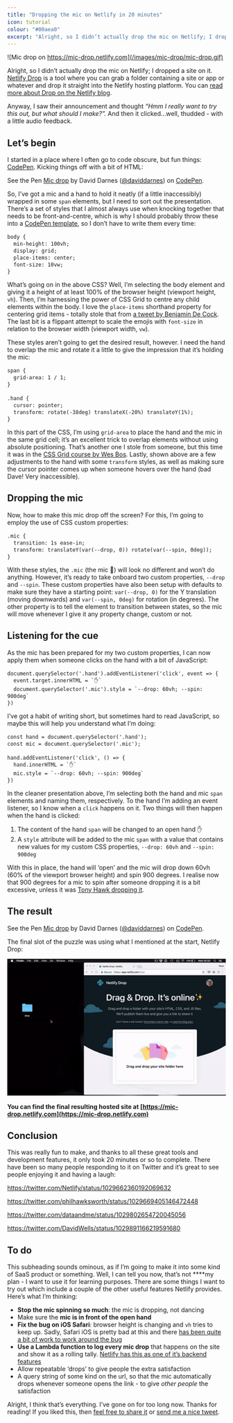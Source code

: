 ```yaml
---
title: "Dropping the mic on Netlify in 20 minutes"
icon: tutorial
colour: "#00aea0"
excerpt: "Alright, so I didn’t actually drop the mic on Netlify; I dropped a site on it. Netlify Drop is a tool where you can grab a folder containing a site or app or whatever and drop it straight into the Netlify hosting platform."
---
```


![Mic drop on https://mic-drop.netlify.com](/images/mic-drop/mic-drop.gif)

Alright, so I didn’t actually drop the mic on Netlify; I dropped a site on it. [Netlify Drop](https://netlify.com/drop) is a tool where you can grab a folder containing a site or app or whatever and drop it straight into the Netlify hosting platform. You can [read more about Drop on the Netlify blog](https://www.netlify.com/blog/2018/08/14/announcing-netlify-drop---the-simplicity-of-bitballoon-with-the-added-power-of-netlify/).

Anyway, I saw their announcement and thought *“Hmm I really want to try this out, but what should I make?”.* And then it clicked…well, thudded - with a little audio feedback.

## Let’s begin
I started in a place where I often go to code obscure, but fun things: [CodePen](https://codepen.io/). Kicking things off with a bit of HTML:

<p data-height="144" data-theme-id="19615" data-slug-hash="RBmNMa" data-default-tab="html" data-user="daviddarnes" data-pen-title="Mic drop" class="codepen">See the Pen <a href="https://codepen.io/daviddarnes/pen/RBmNMa/">Mic drop</a> by David Darnes (<a href="https://codepen.io/daviddarnes">@daviddarnes</a>) on <a href="https://codepen.io">CodePen</a>.</p>
<script async src="https://static.codepen.io/assets/embed/ei.js"></script>

So, I’ve got a mic and a hand to hold it neatly (if a little inaccessibly) wrapped in some `span` elements, but I need to sort out the presentation. There’s a set of styles that I almost always use when knocking together that needs to be front-and-centre, which is why I should probably throw these into a [CodePen template](https://blog.codepen.io/2018/05/24/a-new-create-menu-and-unlimited-pen-templates/), so I don’t have to write them every time:

```
body {
  min-height: 100vh;
  display: grid;
  place-items: center;
  font-size: 10vw;
}
```

What’s going on in the above CSS? Well, I’m selecting the body element and giving it a height of at least 100% of the browser height (viewport height, `vh`). Then, I’m harnessing the power of CSS Grid to centre any child elements within the body. I love the `place-items` shorthand property for centering grid items - totally stole that from [a tweet by Benjamin De Cock](https://twitter.com/bdc/status/877553112772423681). The last bit is a flippant attempt to scale the emojis with `font-size` in relation to the browser width (viewport width, `vw`).

These styles aren’t going to get the desired result, however. I need the hand to overlap the mic and rotate it a little to give the impression that it’s holding the mic:

```
span {
  grid-area: 1 / 1;
}

.hand {
  cursor: pointer;
  transform: rotate(-38deg) translateX(-20%) translateY(1%);
}
```

In this part of the CSS, I’m using `grid-area` to place the hand and the mic in the same grid cell; it’s an excellent trick to overlap elements without using absolute positioning. That’s another one I stole from someone, but this time it was in the [CSS Grid course by Wes Bos](https://cssgrid.io/). Lastly, shown above are a few adjustments to the hand with some `transform` styles, as well as making sure the cursor pointer comes up when someone hovers over the hand (bad Dave! Very inaccessible).

## Dropping the mic
Now, how to make this mic drop off the screen? For this, I’m going to employ the use of CSS custom properties:

```
.mic {
  transition: 1s ease-in;
  transform: translateY(var(--drop, 0)) rotate(var(--spin, 0deg));
}
```

With these styles, the `.mic` (the mic 🎤) will look no different and won’t do anything. However, it’s ready to take onboard two custom properties, `--drop` and `--spin`. These custom properties have also been setup with defaults to make sure they have a starting point: `var(--drop, 0)` for the Y translation (moving downwards) and `var(--spin, 0deg)` for rotation (in degrees). The other property is to tell the element to transition between states, so the mic will move whenever I give it any property change, custom or not.


## Listening for the cue
As the mic has been prepared for my two custom properties, I can now apply them when someone clicks on the hand with a bit of JavaScript:

```
document.querySelector('.hand').addEventListener('click', event => {
  event.target.innerHTML = `✋`
  document.querySelector('.mic').style = `--drop: 60vh; --spin: 900deg`
})
```

I’ve got a habit of writing short, but sometimes hard to read JavaScript, so maybe this will help you understand what I’m doing:

```
const hand = document.querySelector('.hand');
const mic = document.querySelector('.mic');

hand.addEventListener('click', () => {
  hand.innerHTML = `✋`
  mic.style = `--drop: 60vh; --spin: 900deg`
})
```

In the cleaner presentation above, I’m selecting both the hand and mic `span` elements and naming them, respectively. To the hand I’m adding an event listener, so I know when a `click` happens on it. Two things will then happen when the hand is clicked:

1. The content of the hand `span` will be changed to an open hand ✋
2. A `style` attribute will be added to the mic `span` with a value that contains new values for my custom CSS properties, `--drop: 60vh`  and `--spin: 900deg`

With this in place, the hand will ‘open’ and the mic will drop down 60vh (60% of the viewport browser height) and spin 900 degrees. I realise now that 900 degrees for a mic to spin after someone dropping it is a bit excessive, unless it was [Tony Hawk dropping it](https://www.youtube.com/watch?v=UnDgQUW1CO0).

## The result
<p data-height="300" data-theme-id="19615" data-slug-hash="RBmNMa" data-default-tab="result" data-user="daviddarnes" data-pen-title="Mic drop" class="codepen">See the Pen <a href="https://codepen.io/daviddarnes/pen/RBmNMa/">Mic drop</a> by David Darnes (<a href="https://codepen.io/daviddarnes">@daviddarnes</a>) on <a href="https://codepen.io">CodePen</a>.</p>
<script async src="https://static.codepen.io/assets/embed/ei.js"></script>

The final slot of the puzzle was using what I mentioned at the start, Netlify Drop:

![Dropping a folder onto Netlify Drop](/images/mic-drop/drop.gif)

**You can find the final resulting hosted site at [https://mic-drop.netlify.com](https://mic-drop.netlify.com)**

## Conclusion
This was really fun to make, and thanks to all these great tools and development features, it only took 20 minutes or so to complete. There have been so many people responding to it on Twitter and it’s great to see people enjoying it and having a laugh:

https://twitter.com/Netlify/status/1029662360192069632

https://twitter.com/philhawksworth/status/1029669405146472448

https://twitter.com/dataandme/status/1029802654720045056

https://twitter.com/DavidWells/status/1029891166219591680

## To do
This subheading sounds ominous, as if I’m going to make it into some kind of SaaS product or something. Well, I can tell you now, that’s not ****my plan - I want to use it for learning purposes. There are some things I want to try out which include a couple of the other useful features Netlify provides. Here’s what I’m thinking:

- **Stop the mic spinning so much**: the mic is dropping, not dancing
- Make sure the **mic is in front of the open hand**
- **Fix the bug on iOS Safari**: browser height is changing and `vh` tries to keep up. Sadly, Safari iOS is pretty bad at this and there [has been quite a bit of work to work around the bug](https://medium.com/samsung-internet-dev/toolbars-keyboards-and-the-viewports-10abcc6c3769#e8fd)
- **Use a Lambda function to log every mic drop** that happens on the site and show it as a rolling tally. [Netlify has this as one of it’s backend features](https://www.netlify.com/features/#add-ons)
- Allow repeatable ‘drops’ to give people the extra satisfaction
- A query string of some kind on the url, so that the mic automatically drops whenever someone opens the link - to give *other people* the satisfaction

Alright, I think that’s everything. I’ve gone on for too long now. Thanks for reading! If you liked this, then [feel free to share it]() or [send me a nice tweet](https://twitter.com/DavidDarnes).
